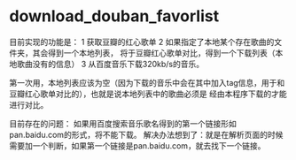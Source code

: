 download_douban_favorlist
=========================

目前实现的功能是： 1 获取豆瓣的红心歌单 2 如果指定了本地某个存在歌曲的文件夹，其会得到一个本地列表， 将于豆瓣红心歌单对比，得到一个下载列表（本地歌曲没有的信息） 3 从百度音乐下载320kb/s的音乐。

第一次用，本地列表应该为空（因为下载的音乐中会在其中加入tag信息，用于和豆瓣红心歌单对比的），也就是说本地列表中的歌曲必须是 经由本程序下载的才能进行对比。

目前存在的问题： 如果用百度搜索音乐歌名得到的第一个链接形如pan.baidu.com的形式，将不能下载。 解决办法想到了：就是在解析页面的时候需要加一个判断，如果第一个链接是pan.baidu.com，就去找下一个链接。
